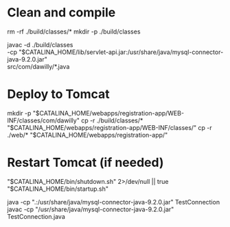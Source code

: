 # Clean and compile
rm -rf ./build/classes/*
mkdir -p ./build/classes

javac -d ./build/classes \
      -cp "$CATALINA_HOME/lib/servlet-api.jar:/usr/share/java/mysql-connector-java-9.2.0.jar" \
      src/com/dawilly/*.java

# Deploy to Tomcat
mkdir -p "$CATALINA_HOME/webapps/registration-app/WEB-INF/classes/com/dawilly"
cp -r ./build/classes/* "$CATALINA_HOME/webapps/registration-app/WEB-INF/classes/"
cp -r ./web/* "$CATALINA_HOME/webapps/registration-app/"

# Restart Tomcat (if needed)
"$CATALINA_HOME/bin/shutdown.sh" 2>/dev/null || true
"$CATALINA_HOME/bin/startup.sh"






 java -cp ".:/usr/share/java/mysql-connector-java-9.2.0.jar" TestConnection
  javac -cp "/usr/share/java/mysql-connector-java-9.2.0.jar" TestConnection.java
